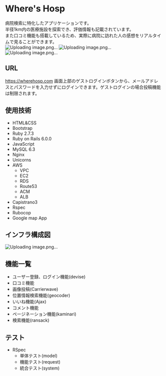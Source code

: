 # Where's Hosp

病院検索に特化したアプリケーションです。<br>
半径1km内の医療施設を探索でき、評価情報も記載されています。<br>
また口コミ機能も搭載しているため、実際に病院に訪れた人の感想をリアルタイムで見ることができます。<br>
![Uploading image.png…](https://user-images.githubusercontent.com/100769306/226295254-ef4b18e5-22b7-4552-ae11-6a77d7321888.png)
![Uploading image.png…](https://user-images.githubusercontent.com/100769306/226304310-19e8464f-4457-4bac-a474-491ecf9e9cbf.png)
![Uploading image.png…](https://user-images.githubusercontent.com/100769306/226304615-ef3d1192-7de8-41b7-b66a-6b93f6852400.png)

## URL

https://wherehosp.com
画面上部のゲストログインボタンから、メールアドレスとパスワードを入力せずにログインできます。ゲストログインの場合投稿機能は制限されます。

## 使用技術

- HTML&CSS
- Bootstrap
- Ruby 2.7.3
- Ruby on Rails 6.0.0
- JavaScript
- MySQL 6.3
- Nginx
- Unicorns 
- AWS
    - VPC
    - EC2
    - RDS
    - Route53
    - ACM
    - ALB
- Capistrano3
- Rspec
- Rubocop
- Google map App

## インフラ構成図

![Uploading image.png…](https://user-images.githubusercontent.com/100769306/226305966-f7a39ea6-da29-4bac-8189-a81a5a49d58a.png)

## 機能一覧

- ユーザー登録、ログイン機能(devise)
- 口コミ機能
- 画像投稿(Carrierwave)
- 位置情報検索機能(geocoder)
- いいね機能(Ajax)
- コメント機能
- ページネーション機能(kaminari)
- 検索機能(ransack)

## テスト
- RSpec
  - 単体テスト(model)
  - 機能テスト(request)
  - 統合テスト(system)
